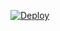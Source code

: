 [![Deploy](https://www.herokucdn.com/deploy/button.svg)](https://heroku.com/deploy?template=https://github.com/FayasNoushad/QR-Code-Bot)
